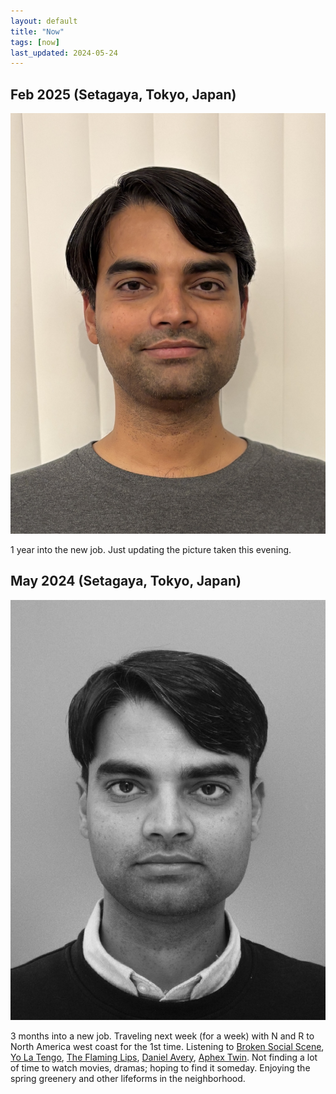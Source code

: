 ```yaml
---
layout: default
title: "Now"
tags: [now]
last_updated: 2024-05-24
---
```

## Feb 2025 (Setagaya, Tokyo, Japan)

<img class="center-fit" src="/files/me3.jpg" alt="Feb 2025" id="left"/>
<p>
  1 year into the new job.  Just updating the picture taken this evening.
</p>

## May 2024 (Setagaya, Tokyo, Japan)

<img class="center-fit" src="/files/me2.jpeg" alt="May 2024" id="left"/>
<p>
  3 months into a new job.  Traveling next week (for a week) with N and R to North America west coast for the 1st time. Listening to <a href="https://en.wikipedia.org/wiki/Broken_Social_Scene">Broken Social Scene</a>, <a href="https://en.wikipedia.org/wiki/Yo_La_Tengo">Yo La Tengo</a>, <a href="https://en.wikipedia.org/wiki/The_Flaming_Lips">The Flaming Lips</a>, <a href="https://en.wikipedia.org/wiki/Daniel_Avery_(musician)">Daniel Avery</a>, <a href="https://en.wikipedia.org/wiki/Aphex_Twin">Aphex Twin</a>.  Not finding a lot of time to watch movies, dramas; hoping to find it someday.  Enjoying the spring greenery and other lifeforms in the neighborhood.
</p>
